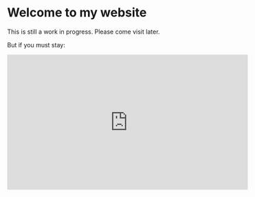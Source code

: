 # Welcome to my website

This is still a work in progress. Please come visit later.

But if you must stay: 

<div>
    <iframe width="560" height="315" src="https://www.youtube.com/embed/wupToqz1e2g" frameborder="0" allowfullscreen></iframe>
</div>

